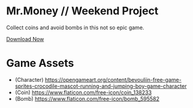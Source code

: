 # Mr.Money // Weekend Project
Collect coins and avoid bombs in this not so epic game.

[Download Now](https://github.com/nishontan/mrmoney/raw/master/mrmoney.apk)

# Game Assets
- (Character) https://opengameart.org/content/bevouliin-free-game-sprites-crocodile-mascot-running-and-jumping-boy-game-character 
- (Coin) https://www.flaticon.com/free-icon/coin_138233
- (Bomb) https://www.flaticon.com/free-icon/bomb_595582
